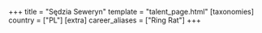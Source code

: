+++
title = "Sędzia Seweryn"
template = "talent_page.html"
[taxonomies]
country = ["PL"]
[extra]
career_aliases = ["Ring Rat"]
+++
